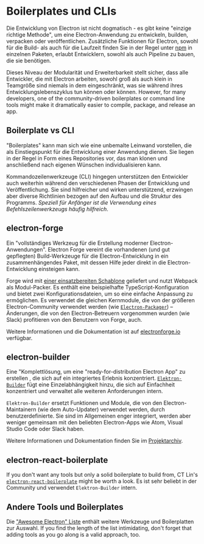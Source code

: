 # Boilerplates und CLIs

Die Entwicklung von Electron ist nicht dogmatisch - es gibt keine "einzige richtige Methode", um eine Electron-Anwendung zu entwickeln, builden, verpacken oder veröffentlichen. Zusätzliche Funktionen für Electron, sowohl für die Build- als auch für die Laufzeit finden Sie in der Regel unter [npm](https://www.npmjs.com/search?q=electron) in einzelnen Paketen, erlaubt Entwicklern, sowohl als auch Pipeline zu bauen, die sie benötigen.

Dieses Niveau der Modularität und Erweiterbarkeit stellt sicher, dass alle Entwickler, die mit Electron arbeiten, sowohl groß als auch klein in Teamgröße sind niemals in dem eingeschränkt, was sie während ihres Entwicklungslebenszyklus tun können oder können. However, for many developers, one of the community-driven boilerplates or command line tools might make it dramatically easier to compile, package, and release an app.

## Boilerplate vs CLI

"Boilerplates" kann man sich wie eine unbemalte Leinwand vorstellen, die als Einstiegspunkt für die Entwicklung einer Anwendung dienen. Sie liegen in der Regel in Form eines Repositories vor, das man klonen und anschließend nach eigenen Wünschen individualisieren kann.

Kommandozeilenwerkzeuge (CLI) hingegen unterstützen den Entwickler auch weiterhin während den verschiedenen Phasen der Entwicklung und Veröffentlichung. Sie sind hilfreicher und wirken unterstützend, erzwingen aber diverse Richtlinien bezogen auf den Aufbau und die Struktur des Programms. *Speziell für Anfänger ist die Verwendung eines Befehlszeilenwerkzeugs häufig hilfreich*.

## electron-forge

Ein "vollständiges Werkzeug für die Erstellung moderner Electron-Anwendungen". Electron Forge vereint die vorhandenen (und gut gepflegten) Build-Werkzeuge für die Electron-Entwicklung in ein zusammenhängendes Paket, mit dessen Hilfe jeder direkt in die Electron-Entwicklung einsteigen kann.

Forge wird mit [einer einsatzbereiten Schablone](https://electronforge.io/templates) geliefert und nutzt Webpack als Modul-Packer. Es enthält eine beispielhafte TypeScript-Konfiguration und bietet zwei Konfigurationsdateien, um so eine einfache Anpassung zu ermöglichen. Es verwendet die gleichen Kernmodule, die von der größeren Electron-Community verwendet werden (wie [`Electron-Packager`](https://github.com/electron/electron-packager)) – Änderungen, die von den Electron-Betreuern vorgenommen wurden (wie Slack) profitieren von den Benutzern von Forge, auch.

Weitere Informationen und die Dokumentation ist auf [electronforge.io](https://electronforge.io/) verfügbar.

## electron-builder

Eine "Komplettlösung, um eine "ready-for-distribution Electron App" zu erstellen , die sich auf ein integriertes Erlebnis konzentriert. [`Elektron-Builder`](https://github.com/electron-userland/electron-builder) fügt eine Einzelabhängigkeit hinzu, die sich auf Einfachheit konzentriert und verwaltet alle weiteren Anforderungen intern.

`Elektron-Builder` ersetzt Funktionen und Module, die von den Electron- Maintainern (wie dem Auto-Updater) verwendet werden, durch benutzerdefinierte. Sie sind im Allgemeinen enger integriert, werden aber weniger gemeinsam mit den beliebten Electron-Apps wie Atom, Visual Studio Code oder Slack haben.

Weitere Informationen und Dokumentation finden Sie im [Projektarchiv](https://github.com/electron-userland/electron-builder).

## electron-react-boilerplate

If you don't want any tools but only a solid boilerplate to build from, CT Lin's [`electron-react-boilerplate`](https://github.com/chentsulin/electron-react-boilerplate) might be worth a look. Es ist sehr beliebt in der Community und verwendet `Elektron-Builder` intern.

## Andere Tools und Boilerplates

Die ["Awesome Electron" Liste](https://github.com/sindresorhus/awesome-electron#boilerplates) enthält weitere Werkzeuge und Boilerplatten zur Auswahl. If you find the length of the list intimidating, don't forget that adding tools as you go along is a valid approach, too.
